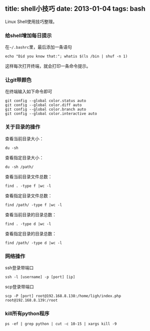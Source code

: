 title: shell小技巧
date: 2013-01-04
tags: bash
---

Linux Shell使用技巧整理。

<!--more-->

### 给shell增加每日提示
在`~/.bashrc`里，最后添加一条语句

    echo "Did you know that:"; whatis $(ls /bin | shuf -n 1)

这样每次打开终端，就会打印一条命令提示。


### 让git带颜色
在终端输入如下命令即可

    git config --global color.status auto
    git config --global color.diff auto
    git config --global color.branch auto
    git config --global color.interactive auto 

### 关于目录的操作
查看当前目录大小：

    du -sh
查看指定目录大小：

    du -sh /path/
查看当前目录文件总数：

    find . -type f |wc -l
查看指定目录文件总数：

    find /path/ -type f |wc -l
查看当前目录的目录总数：

    find . -type d |wc -l
查看指定目录的目录总数：

    find /path/ -type d |wc -l

### 网络操作
ssh登录带端口

    ssh -l [username] -p [port] [ip]

scp登录带端口

    scp -P [port] root@192.168.8.138:/home/ligh/index.php    root@192.168.8.139:/root

### kill所有python程序

    ps -ef | grep python | cut -c 10-15 | xargs kill -9
